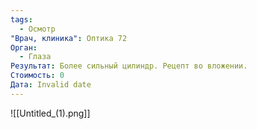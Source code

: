 ```yaml
---
tags:
  - Осмотр
"Врач, клиника": Оптика 72
Орган:
  - Глаза
Результат: Более сильный цилиндр. Рецепт во вложении.
Стоимость: 0
Дата: Invalid date
---
```

![[Untitled_(1).png]]